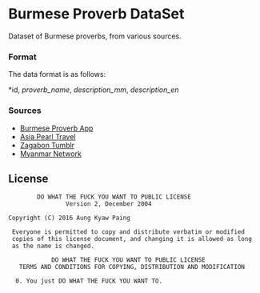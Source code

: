 # Burmese Proverb DataSet
Dataset of Burmese proverbs, from various sources.

### Format

The data format is as follows:

*id, *proverb_name*, *description_mm*, *description_en*

### Sources
* [Burmese Proverb App](https://play.google.com/store/apps/details?id=com.shweapps.myanmaraccproverbs&hl=en)
* [Asia Pearl Travel](http://www.asiapearltravels.com/language/lesson35_script.php)
* [Zagabon Tumblr](http://zagabon.tumblr.com/)
* [Myanmar Network](http://www.myanmar-network.net/forum/topics/sayings-and-proverbs)


License
-------
            DO WHAT THE FUCK YOU WANT TO PUBLIC LICENSE
                    Version 2, December 2004

    Copyright (C) 2016 Aung Kyaw Paing

     Everyone is permitted to copy and distribute verbatim or modified
     copies of this license document, and changing it is allowed as long
     as the name is changed.

                DO WHAT THE FUCK YOU WANT TO PUBLIC LICENSE
       TERMS AND CONDITIONS FOR COPYING, DISTRIBUTION AND MODIFICATION

      0. You just DO WHAT THE FUCK YOU WANT TO.
